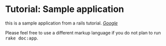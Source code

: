
# Tutorial: Sample application

this is a sample application from a rails tutorial.
[*Google*](http://www.google.com)

Please feel free to use a different markup language if you do not plan to run
<tt>rake doc:app</tt>.
